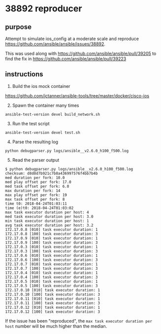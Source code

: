 # 38892 reproducer

## purpose

Attempt to simulate ios_config at a moderate scale and reproduce https://github.com/ansible/ansible/issues/38892. 

This was used along with https://github.com/ansible/ansible/pull/39205 to find the fix in https://github.com/ansible/ansible/pull/39223

## instructions

1. Build the ios mock container

https://github.com/jctanner/ansible-tools/tree/master/docker/cisco-ios

2. Spawn the container many times

```
ansible-test-version devel build_network.sh
```

3. Run the test script

```
ansible-test-version devel test.sh
```

4. Parse the resulting log

```
python debugparser.py logs/ansible__v2.6.0_h100_f500.log
```

5. Read the parser output

```
$ python debugparser.py logs/ansible__v2.6.0_h100_f500.log
checksum: d8d8d7b921c7b8a436997576f4bb7b4b
med duration per fork: 10.0
med play offset per fork: 17.0
med task offset per fork: 6.0
max duration per fork: 14
max play offset per fork: 19
max task offset per fork: 8
time t0: 2018-04-24T01:03:11
time (e)t0: 2018-04-24T01:03:02
max task executor duration per host: 4
med task executor duration per host: 3.0
min task executor duration per host: 1
avg task executor duration per host: 3.2
172.17.0.8 [010] task executor duration: 1
172.17.0.8 [100] task executor duration: 3
172.17.0.9 [010] task executor duration: 1
172.17.0.9 [100] task executor duration: 3
172.17.0.3 [010] task executor duration: 1
172.17.0.3 [100] task executor duration: 3
172.17.0.6 [010] task executor duration: 1
172.17.0.6 [100] task executor duration: 3
172.17.0.7 [010] task executor duration: 1
172.17.0.7 [100] task executor duration: 3
172.17.0.4 [010] task executor duration: 1
172.17.0.4 [100] task executor duration: 3
172.17.0.5 [010] task executor duration: 1
172.17.0.5 [100] task executor duration: 3
172.17.0.10 [010] task executor duration: 1
172.17.0.10 [100] task executor duration: 3
172.17.0.11 [010] task executor duration: 1
172.17.0.11 [100] task executor duration: 3
172.17.0.12 [010] task executor duration: 1
172.17.0.12 [100] task executor duration: 3
```

If the issue has been "reproduced", the `max task executor duration per host` number will be much higher than the median.
